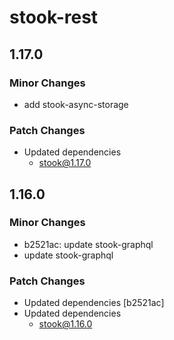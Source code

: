 # stook-rest

## 1.17.0

### Minor Changes

- add stook-async-storage

### Patch Changes

- Updated dependencies
  - stook@1.17.0

## 1.16.0

### Minor Changes

- b2521ac: update stook-graphql
- update stook-graphql

### Patch Changes

- Updated dependencies [b2521ac]
- Updated dependencies
  - stook@1.16.0
